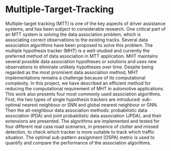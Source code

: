 # Multiple-Target-Tracking

Multiple-target tracking (MTT) is one of the key aspects of driver assistance systems, and has been subject to considerable research. One critical part of an MTT system is solving the data association problem, which is associating correct observations to the existing tracks. Several data association algorithms have been proposed to solve this problem. The multiple hypothesis tracker (MHT) is a well-studied and currently the preferred method of data association in MTT application. MHT maintains several possible data association hypotheses or solutions and uses new observations to eliminate unlikely hypotheses over time. Despite being regarded as the most prominent data association method, MHT implementations remains a challenge because of its computational complexity. In this project, we have described an efficient method for reducing the computational requirement of MHT in automotive applications. This work also presents four most commonly used association algorithms. First, the two types of single hypothesis trackers are introduced: sub-optimal nearest neighbour or SNN and global nearest neighbour or GNN. Then the all-neighbour data association methods: probabilistic data association (PDA) and joint probabilistic data association (JPDA), and their extensions are presented. The algorithms are implemented and tested for four different real case road scenarios, in presence of clutter and missed detection, to check which tracker is more suitable to track which traffic situation. The optimal sub-pattern assignment (OSPA) metric is used to quantify and compare the performance of the association algorithms.
